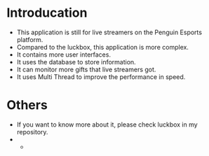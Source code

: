 # Introducation
- This application is still for live streamers on the Penguin Esports platform.
- Compared to the luckbox, this application is more complex.
- It contains more user interfaces. 
- It uses the database to store information.
- It can monitor more gifts that live streamers got.
- It uses Multi Thread to improve the performance in speed.

# Others
- If you want to know more about it, please check luckbox in my repository.
- -
